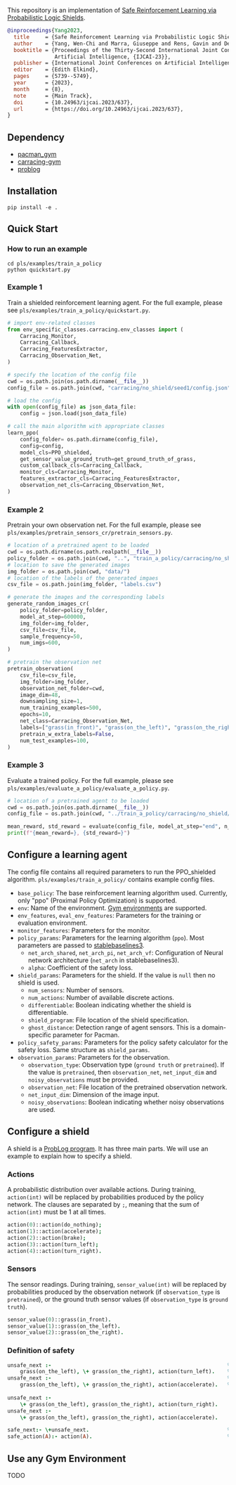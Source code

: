 This repository is an implementation of [Safe Reinforcement Learning via Probabilistic Logic Shields](https://www.ijcai.org/proceedings/2023/0637.pdf).

```bibtex
@inproceedings{Yang2023,
  title     = {Safe Reinforcement Learning via Probabilistic Logic Shields},
  author    = {Yang, Wen-Chi and Marra, Giuseppe and Rens, Gavin and De Raedt, Luc},
  booktitle = {Proceedings of the Thirty-Second International Joint Conference on
               Artificial Intelligence, {IJCAI-23}},
  publisher = {International Joint Conferences on Artificial Intelligence Organization},
  editor    = {Edith Elkind},
  pages     = {5739--5749},
  year      = {2023},
  month     = {8},
  note      = {Main Track},
  doi       = {10.24963/ijcai.2023/637},
  url       = {https://doi.org/10.24963/ijcai.2023/637},
}
```

## Dependency
- [pacman_gym](https://github.com/wenchiyang/pacman_gym) 
- [carracing-gym](https://github.com/wenchiyang/carracing-gym) 
- [problog](https://github.com/ML-KULeuven/problog)


## Installation

```shell script
pip install -e .
```

## Quick Start

### How to run an example
```shell script
cd pls/examples/train_a_policy
python quickstart.py
```

### Example 1
Train a shielded reinforcement learning agent. For the full example,
please see `pls/examples/train_a_policy/quickstart.py`.

```python
# import env-related classes
from env_specific_classes.carracing.env_classes import (
    Carracing_Monitor,
    Carracing_Callback,
    Carracing_FeaturesExtractor,
    Carracing_Observation_Net,
)

# specify the location of the config file
cwd = os.path.join(os.path.dirname(__file__))
config_file = os.path.join(cwd, "carracing/no_shield/seed1/config.json")

# load the config
with open(config_file) as json_data_file:
    config = json.load(json_data_file)

# call the main algorithm with appropriate classes 
learn_ppo(
    config_folder= os.path.dirname(config_file),
    config=config,
    model_cls=PPO_shielded,
    get_sensor_value_ground_truth=get_ground_truth_of_grass,
    custom_callback_cls=Carracing_Callback,
    monitor_cls=Carracing_Monitor,
    features_extractor_cls=Carracing_FeaturesExtractor,
    observation_net_cls=Carracing_Observation_Net,
)

```


### Example 2
Pretrain your own observation net. For the full example, please see 
`pls/examples/pretrain_sensors_cr/pretrain_sensors.py`.

```python
# location of a pretrained agent to be loaded
cwd = os.path.dirname(os.path.realpath(__file__))
policy_folder = os.path.join(cwd, "..", "train_a_policy/carracing/no_shield/seed1")
# location to save the generated images
img_folder = os.path.join(cwd, "data/")
# location of the labels of the generated imgaes
csv_file = os.path.join(img_folder, "labels.csv")

# generate the images and the corresponding labels
generate_random_images_cr(
    policy_folder=policy_folder,
    model_at_step=600000,
    img_folder=img_folder,
    csv_file=csv_file,
    sample_frequency=50,
    num_imgs=600,
)

# pretrain the observation net
pretrain_observation(
    csv_file=csv_file,
    img_folder=img_folder,
    observation_net_folder=cwd,
    image_dim=48,
    downsampling_size=1,
    num_training_examples=500,
    epochs=10,
    net_class=Carracing_Observation_Net,
    labels=["grass(in_front)", "grass(on_the_left)", "grass(on_the_right)"],
    pretrain_w_extra_labels=False,
    num_test_examples=100,
)
```

### Example 3
Evaluate a trained policy. For the full example, please see `pls/examples/evaluate_a_policy/evaluate_a_policy.py`.

```python
# location of a pretrained agent to be loaded
cwd = os.path.join(os.path.dirname(__file__))
config_file = os.path.join(cwd, "../train_a_policy/carracing/no_shield/seed1/config.json")

mean_reward, std_reward = evaluate(config_file, model_at_step="end", n_test_episodes=10)
print(f"{mean_reward=}, {std_reward=}")
```

## Configure a learning agent
The config file contains all required parameters to run the PPO_shielded algorithm. 
`pls/examples/train_a_policy/` contains example config files.


- `base_policy`: The base reinforcement learning algorithm used. Currently, only "ppo" (Proximal Policy Optimization) is supported.
- `env`: Name of the environment. [Gym environments](https://www.gymlibrary.dev/index.html) are supported.
- `env_features`, `eval_env_features`: Parameters for the training or evaluation environment.
- `monitor_features`: Parameters for the monitor. 
- `policy_params`: Parameters for the learning algorithm (`ppo`). Most parameters are passed to [stablebaselines3](https://stable-baselines3.readthedocs.io/en/master/modules/ppo.html#).
    - `net_arch_shared`, `net_arch_pi`, `net_arch_vf`: Configuration of Neural network architecture (`net_arch` in stablebaselines3).
    - `alpha`: Coefficient of the safety loss.
- `shield_params`: Parameters for the shield. If the value is `null` then no shield is used.
    - `num_sensors`: Number of sensors.
    - `num_actions`: Number of available discrete actions.
    - `differentiable`: Boolean indicating whether the shield is differentiable.
    - `shield_program`: File location of the shield specification.
    - `ghost_distance`: Detection range of agent sensors. This is a domain-specific parameter for Pacman.
- `policy_safety_params`: Parameters for the policy safety calculator for the safety loss. Same structure as `shield_params`. 
- `observation_params`: Parameters for the observation. 
  - `observation_type`: Observation type (`ground truth` or `pretrained`). If the value is `pretrained`, 
  then `observation_net`, `net_input_dim` and `noisy_observations` must be provided.
  - `observation_net`: File location of the pretrained observation network.
  - `net_input_dim`: Dimension of the image input.
  - `noisy_observations`: Boolean indicating whether noisy observations are used.


## Configure a shield
A shield is a [ProbLog program](https://problog.readthedocs.io/en/latest/modeling_basic.html#problog). 
It has three main parts. We will use an example to explain how to specify a shield. 

### Actions
A probabilistic distribution over available actions. 
During training, `action(int)` will be replaced by probabilities produced by the policy network.
The clauses are separated by `;`, meaning that the sum of `action(int)` must be 1 at all times.

```prolog
action(0)::action(do_nothing);
action(1)::action(accelerate);
action(2)::action(brake);
action(3)::action(turn_left);
action(4)::action(turn_right).
```

### Sensors
The sensor readings. 
During training, `sensor_value(int)` will be replaced by probabilities produced by the observation network (if `observation_type` is `pretrained`),
or the ground truth sensor values (if `observation_type` is `ground truth`). 
```prolog
sensor_value(0)::grass(in_front).
sensor_value(1)::grass(on_the_left).
sensor_value(2)::grass(on_the_right).
```

### Definition of safety

```prolog
unsafe_next :-                                                        % Grass on the left but not on the right means
    grass(on_the_left), \+ grass(on_the_right), action(turn_left).    % that the agent is on the left border of the road
unsafe_next :-                                                        % thus it is unsafe to turn left or accelerate 
    grass(on_the_left), \+ grass(on_the_right), action(accelerate).   % at this point.
    
unsafe_next :-                                                         
    \+ grass(on_the_left), grass(on_the_right), action(turn_right).    
unsafe_next :-                                                         
    \+ grass(on_the_left), grass(on_the_right), action(accelerate).    

safe_next:- \+unsafe_next.                                            % Being safe is defined as "not unsafe" 
safe_action(A):- action(A).                                           % safe_action will be queried during training
```


## Use any Gym Environment

TODO
